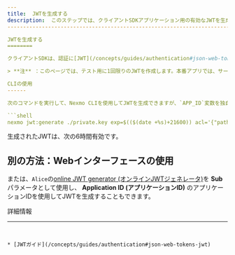 ```yaml
---
title:  JWTを生成する
description:  このステップでは、クライアントSDKアプリケーション用の有効なJWTを生成する方法を学びます。
--------------------------------------------------------------------------------

JWTを生成する
========

クライアントSDKは、認証に[JWT](/concepts/guides/authentication#json-web-tokens-jwt)を使用します。JWTは、ユーザー名、関連付けられたアプリケーションID、およびユーザーに付与されたアクセス許可を識別します。秘密鍵を使用して署名され、有効なトークンであることが証明されます。

> **注** ：このページでは、テスト用に1回限りのJWTを作成します。本番アプリでは、サーバーは、クライアント要求ごとにJWTを生成するエンドポイントを公開する必要があります。

CLIの使用
------

次のコマンドを実行して、Nexmo CLIを使用してJWTを生成できますが、`APP_ID`変数を独自の値に置き換えてください：

```shell
nexmo jwt:generate ./private.key exp=$(($(date +%s)+21600)) acl='{"paths":{"/*/users/**":{},"/*/conversations/**":{},"/*/sessions/**":{},"/*/devices/**":{},"/*/image/**":{},"/*/media/**":{},"/*/applications/**":{},"/*/push/**":{},"/*/knocking/**":{}}}' sub=Alice application_id=APP_ID
```

生成されたJWTは、次の6時間有効です。

別の方法：Webインターフェースの使用
-------------------

または、`Alice`の[online JWT generator (オンラインJWTジェネレータ)](/jwt)を **Sub** パラメータとして使用し、 **Application ID (アプリケーションID)** のアプリケーションIDを使用してJWTを生成することもできます。

詳細情報

---
```


* [JWTガイド](/concepts/guides/authentication#json-web-tokens-jwt)

